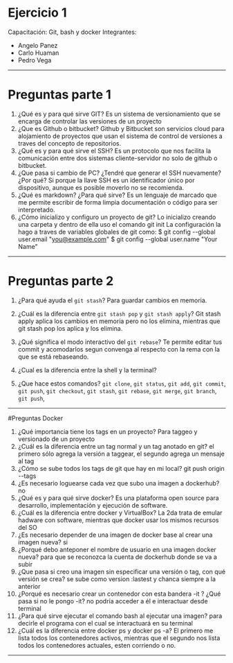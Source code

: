 # Ejercicio 1
Capacitación: Git, bash y docker
Integrantes:
- Angelo Panez
- Carlo Huaman
- Pedro Vega

---

# Preguntas parte 1

1. ¿Qué es y para qué sirve GIT?
Es un sistema de versionamiento que se encarga de controlar las versiones de un proyecto
2. ¿Que es Github o bitbucket?
Github y Bitbucket son servicios cloud para alojamiento de proyectos que usan el sistema de control de versiones a traves del concepto de repositorios.
3. ¿Qué es y para qué sirve el SSH?
Es un protocolo que nos facilita la comunicación entre dos sistemas cliente-servidor no solo de github o bitbucket.
4. ¿Que pasa si cambio de PC? ¿Tendré que generar el SSH nuevamente?¿Por qué?
Si porque la llave SSH es un identificador único por dispositivo, aunque es posible moverlo no se recomienda.
5. ¿Qué es markdown? ¿Para qué sirve?
Es un lenguaje de marcado que me permite escribir de forma limpia documentación o código para ser interpretado.
6. ¿Cómo inicializo y configuro un proyecto de git?
Lo inicializo creando una carpeta y dentro de ella uso el comando git init
La configuración la hago a traves de variables globales de git como:
$ git config --global user.email "you@example.com"
$ git config --global user.name "Your Name"

---

# Preguntas parte 2
1. ¿Para qué ayuda el `git stash`?
Para guardar cambios en memoria.
2. ¿Cuál es la diferencia entre `git stash pop` y `git stash apply`?
Git stash apply aplica los cambios en memoria pero no los elimina, mientras que git stash pop los aplica y los elimina.
3. ¿Qué significa el modo interactivo del `git rebase`?
Te permite editar tus commit y acomodarlos segun convenga al respecto con la rema con la que se está rebaseando.
4. ¿Cual es la diferencia entre la shell y la terminal?

5. ¿Que hace estos comandos? `git clone`, `git status`, `git add`, `git commit`, `git push`, `git checkout`, `git stash`, `git rebase`, `git merge`, `git branch`, `git push`,

---

#Preguntas Docker
1. ¿Qué importancia tiene los tags en un proyecto?
Para taggeo y versionado de un proyecto
2. ¿Cuál es la diferencia entre un tag normal y un tag anotado en git?
el primero sólo agrega la versión a taggear, el segundo agrega un mensaje al tag
3. ¿Cómo se sube todos los tags de git que hay en mi local?
git push origin --tags
4. ¿Es necesario loguearse cada vez que subo una imagen a dockerhub?
no
5. ¿Qué es y para qué sirve docker?
Es una plataforma open source para desarrollo, implementación y ejecución de software.
6. ¿Cuál es la diferencia entre docker y VirtualBox?
La 2da trata de emular hadware con software, mientras que docker usar los mismos recursos del SO
7. ¿Es necesario depender de una imagen de docker base al crear una imagen nueva?
si
8. ¿Porqué debo anteponer el nombre de usuario en una imagen docker nueva?
para que se reconozca la cuenta de dockerhub donde se va a subir
9. ¿Que pasa si creo una imagen sin especificar una versión o tag, con qué versión se crea?
se sube como version :lastest y chanca siempre a la anterior
10. ¿Porqué es necesario crear un contenedor con esta bandera -it ? ¿Qué pasa si no le pongo -it?
no podría acceder a él e interactuar desde terminal
11. ¿Para qué sirve ejecutar el comando bash al ejecutar una imagen?
para decirle el programa con el cual se interactuará en su terminal
12. ¿Cuál es la diferencia entre docker ps y docker ps -a?
El primero me lista todos los contenedores activos, mientras que el segundo nos lista todos los contenedores actuales, esten corriendo o no.

---
